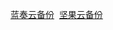 [蓝奏云备份](https://yanpeiiepnay.lanzous.com/b00zv4oaf)  
[坚果云备份](https://www.jianguoyun.com/p/DR-Wq6gQ0My9Bxj5meIEIAA) 
